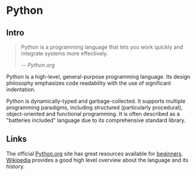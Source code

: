 # Python

## Intro

> Python is a programming language that lets you work quickly and integrate systems more effectively.
>
> -- <cite>Python.org</cite>

Python is a high-level, general-purpose programming language. Its design philosophy emphasizes code readability with the use of significant indentation.

Python is dynamically-typed and garbage-collected. It supports multiple programming paradigms, including structured (particularly procedural), object-oriented and functional programming. It is often described as a "batteries included" language due to its comprehensive standard library.

## Links

The official [Python.org](https://www.python.org/) site has great resources available for [beginners](https://www.python.org/about/gettingstarted/).
[Wikipedia](https://en.wikipedia.org/wiki/Python_(programming_language)) provides a good high level overview about the language and its history.